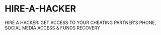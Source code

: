 # HIRE-A-HACKER
HIRE A HACKER: GET ACCESS TO YOUR CHEATING PARTNER'S PHONE, SOCIAL MEDIA ACCESS &amp; FUNDS RECOVERY
